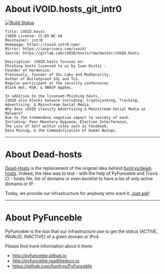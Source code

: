 # About iVOID.hosts_git_intr0

[![Build Status](https://travis-ci.org/dead-hosts/iVOID.hosts_git_intr0.svg?branch=master)](https://travis-ci.org/dead-hosts/iVOID.hosts_git_intr0)

```
Title: iVOID.hosts
iVOID License: CC-BY-NC-SA
Maintainer: intr0
Homepage: https://ivoid.intr0.com/
Mirror: https://iosprivacy.com/ivoid/
Source: https://gitlab.com/iVOID/hosts/raw/master/iVOID.hosts

Description: iVOID.hosts focuses on:
Phishing hosts licensed to us by Ivan Ristić -
Founder of Hardenize.
Previously, founder of SSL Labs and ModSecurity.
Author of Bulletproof SSL and TLS.
Regular participant at the security conferences
Black Hat, RSA, & OWASP AppSec.

In addition to the licensed Phishing hosts,
iVOID also blocks malware including: Cryptojacking, Tracking,
Advertising. & Mainstream Social Media.
Why does iVOID classify Advertising & Mainstream Social Media as Malware?
Due to the tremendous negative impact to society of each.
Including: Poor Monetary Hygiene, Election Interference,
The Loss of Self within sites such as Facebook,
Data Mining, & the Commodification of Human Beings.
```

--------------------------------------------------------------------------------

# About Dead-hosts

[Dead-Hosts](https://github.com/dead-hosts) is the replacement of the original idea behind [funilrys/dead-hosts](https://github.com/funilrys/dead-hosts).
Indeed, the idea was to test - with the help of PyFunceble and Travis CI - hosts file, list of domains or even bocklist to have a list of only active domains or IP.

Today, we provide our infrastructure for anybody who want it. [Just ask](https://github.com/dead-hosts/dev-center/issues/new?template=inclusion-request.md)!

--------------------------------------------------------------------------------

# About PyFunceble

PyFunceble is the tool that our infrastructure use to get the status (ACTIVE, INVALID, INACTIVE) of a given domain or IPv4.

Please find more information about it there:

* http://pyfunceble.github.io
* http://pyfunceble.readthedocs.io
* https://github.com/funilrys/PyFunceble

